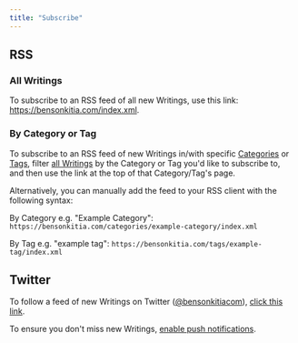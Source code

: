 ```yaml
---
title: "Subscribe"
---
```


## RSS

### All Writings

To subscribe to an RSS feed of all new Writings, use this link: <https://bensonkitia.com/index.xml>.

### By Category or Tag

To subscribe to an RSS feed of new Writings in/with specific [Categories](/categories) or [Tags](/tags), filter [all Writings](/writings) by the Category or Tag you'd like to subscribe to, and then use the link at the top of that Category/Tag's page.

Alternatively, you can manually add the feed to your RSS client with the following syntax:

By Category e.g. "Example Category": `https://bensonkitia.com/categories/example-category/index.xml`

By Tag e.g. "example tag": `https://bensonkitia.com/tags/example-tag/index.xml`

## Twitter

To follow a feed of new Writings on Twitter ([@bensonkitiacom](https://twitter.com/bensonkitiacom)), [click this link](https://twitter.com/intent/follow?user_id=1478191446410813441).

To ensure you don't miss new Writings, [enable push notifications](https://help.twitter.com/en/managing-your-account/notifications-on-mobile-devices).
